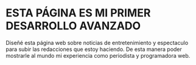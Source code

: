 # ESTA PÁGINA ES MI PRIMER DESARROLLO AVANZADO
Diseñé esta página web sobre noticias de entretenimiento y espectaculo para subir las redacciones que estoy haciendo. De esta manera poder mostrarle al mundo mi experiencia como periodista y programadora web.